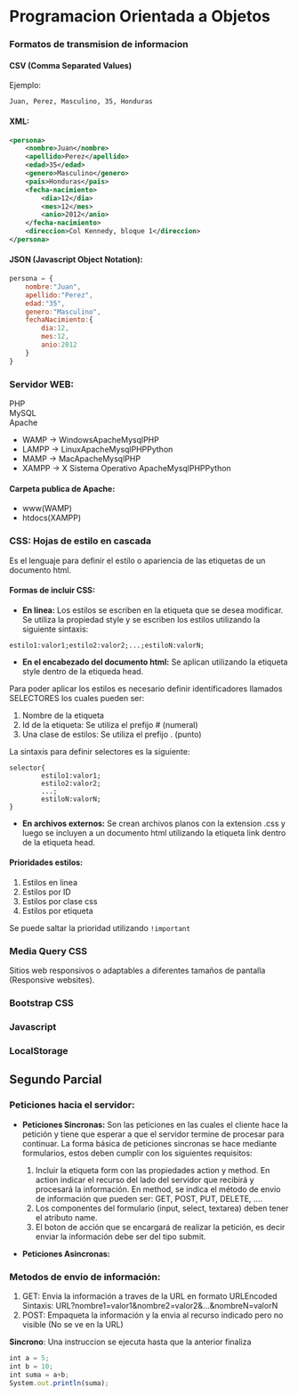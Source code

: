 # Programacion Orientada a Objetos

### Formatos de transmision de informacion
#### CSV (Comma Separated Values)

Ejemplo:  
```
Juan, Perez, Masculino, 35, Honduras
```

#### XML:

```XML
<persona>
    <nombre>Juan</nombre>  
    <apellido>Perez</apellido>
    <edad>35</edad>
    <genero>Masculino</genero>
    <pais>Honduras</pais>
    <fecha-nacimiento>
        <dia>12</dia>
        <mes>12</mes>
        <anio>2012</anio>
    </fecha-nacimiento>
    <direccion>Col Kennedy, bloque 1</direccion>
</persona>
```


#### JSON (Javascript Object Notation): 
```javascript
persona = {
    nombre:"Juan",
    apellido:"Perez",
    edad:"35",
    genero:"Masculino",
    fechaNacimiento:{
        dia:12,
        mes:12,
        anio:2012
    }
}
```

### Servidor WEB:
PHP  
MySQL  
Apache  

- WAMP  -> WindowsApacheMysqlPHP
- LAMPP -> LinuxApacheMysqlPHPPython
- MAMP  -> MacApacheMysqlPHP
- XAMPP -> X Sistema Operativo ApacheMysqlPHPPython


#### Carpeta publica de Apache:  
- www(WAMP)  
- htdocs(XAMPP)  

### CSS: Hojas de estilo en cascada  
Es el lenguaje para definir el estilo o apariencia de las etiquetas de un documento html.  

#### Formas de incluir CSS:    
- **En linea:** Los estilos se escriben en la etiqueta que se desea modificar. Se utiliza la propiedad style y se escriben los estilos utilizando la siguiente sintaxis:  

`
estilo1:valor1;estilo2:valor2;...;estiloN:valorN;
`
- **En el encabezado del documento html:** Se aplican utilizando la etiqueta style dentro de la etiqueda head.

Para poder aplicar los estilos es necesario definir identificadores llamados SELECTORES los cuales pueden ser:  
1. Nombre de la etiqueta
2. Id de la etiqueta: Se utiliza el prefijo # (numeral)
3. Una clase de estilos: Se utiliza el prefijo . (punto)

La sintaxis para definir selectores es la siguiente:
```
selector{
        estilo1:valor1;
        estilo2:valor2;
        ...;
        estiloN:valorN;
}
```
- **En archivos externos:** Se crean archivos planos con la extension .css y luego se incluyen a un documento html utilizando la etiqueta link dentro de la etiqueta head.  


#### Prioridades estilos:
1. Estilos en linea
2. Estilos por ID
3. Estilos por clase css
4. Estilos por etiqueta

Se puede saltar la prioridad utilizando `!important`

### Media Query CSS
Sitios web responsivos o adaptables a diferentes tamaños de pantalla (Responsive websites).


### Bootstrap CSS  
### Javascript
### LocalStorage


## Segundo Parcial
### Peticiones hacia el servidor:

- **Peticiones Sincronas:** Son las peticiones en las cuales el cliente hace la petición y tiene que esperar a que el servidor termine de procesar para continuar. La forma básica de peticiones sincronas se hace mediante formularios, estos deben cumplir con los siguientes requisitos:
    1. Incluir la etiqueta form con las propiedades action y method. En action indicar el recurso del lado del servidor que recibirá y procesará la información. En method, se indica el método de envio de información que pueden ser: GET, POST, PUT, DELETE, ....
    2. Los componentes del formulario (input, select, textarea) deben tener el atributo name.
    3. El boton de acción que se encargará de realizar la petición, es decir enviar la información debe ser del tipo submit.



- **Peticiones Asincronas:**



### Metodos de envio de información:
1. GET: Envia la información a traves de la URL en formato URLEncoded
    Sintaxis: URL?nombre1=valor1&nombre2=valor2&...&nombreN=valorN
2. POST: Empaqueta la información y la envia al recurso indicado pero no visible (No se ve en la URL)
    

**Sincrono**: Una instruccion se ejecuta hasta que la anterior finaliza

```javascript
int a = 5;
int b = 10;
int suma = a+b;
System.out.println(suma);
```